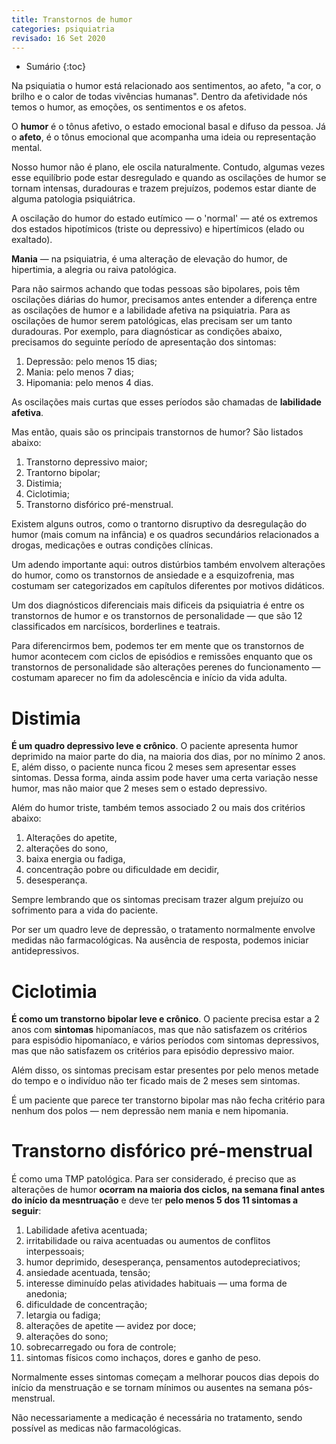 ```yaml
---
title: Transtornos de humor
categories: psiquiatria
revisado: 16 Set 2020
---
```


* Sumário
{:toc}

Na psiquiatia o humor está relacionado aos sentimentos, ao afeto, "a cor, o brilho e o calor de todas vivências humanas". Dentro da afetividade nós temos o humor, as emoções, os sentimentos e os afetos.

O **humor** é o tônus afetivo, o estado emocional basal e difuso da pessoa. Já o **afeto**, é o tônus emocional que acompanha uma ideia ou representação mental.

Nosso humor não é plano, ele oscila naturalmente. Contudo, algumas vezes esse equilíbrio pode estar desregulado e quando as oscilações de humor se tornam intensas, duradouras e trazem prejuízos, podemos estar diante de alguma patologia psiquiátrica.

A oscilação do humor do estado eutímico — o 'normal' — até os extremos dos estados hipotímicos (triste ou depressivo) e hipertímicos (elado ou exaltado).

**Mania** — na psiquiatria, é uma alteração de elevação do humor, de hipertimia, a alegria ou raiva patológica.

Para não sairmos achando que todas pessoas são bipolares, pois têm oscilações diárias do humor, precisamos antes entender a diferença entre as oscilações de humor e a labilidade afetiva na psiquiatria. Para as oscilações de humor serem patológicas, elas precisam ser um tanto duradouras. Por exemplo, para diagnósticar as condições abaixo, precisamos do seguinte período de apresentação dos sintomas:

1. Depressão: pelo menos 15 dias;
2. Mania: pelo menos 7 dias;
3. Hipomania: pelo menos 4 dias.

As oscilações mais curtas que esses períodos são chamadas de **labilidade afetiva**.

Mas então, quais são os principais transtornos de humor? São listados abaixo:

1. Transtorno depressivo maior;
2. Trantorno bipolar;
3. Distimia;
4. Ciclotimia;
5. Transtorno disfórico pré-menstrual.

Existem alguns outros, como o trantorno disruptivo da desregulação do humor (mais comum na infância) e os quadros secundários relacionados a drogas, medicações e outras condições clínicas.

Um adendo importante aqui: outros distúrbios também envolvem alterações do humor, como os transtornos de ansiedade e a esquizofrenia, mas costumam ser categorizados em capítulos diferentes por motivos didáticos.

Um dos diagnósticos diferenciais mais dificeis da psiquiatria é entre os transtornos de humor e os transtornos de personalidade — que são 12 classificados em narcísicos, borderlines e teatrais.

Para diferencirmos bem, podemos ter em mente que os transtornos de humor acontecem com ciclos de episódios e remissões enquanto que os transtornos de personalidade são alterações perenes do funcionamento — costumam aparecer no fim da adolescência e início da vida adulta.

# Distimia

**É um quadro depressivo leve e crônico**. O paciente apresenta humor deprimido na maior parte do dia, na maioria dos dias, por no mínimo 2 anos. E, além disso, o paciente nunca ficou 2 meses sem apresentar esses sintomas. Dessa forma, ainda assim pode haver uma certa variação nesse humor, mas não maior que 2 meses sem o estado depressivo.

 Além do humor triste, também temos associado 2 ou mais dos critérios abaixo:

 1. Alterações do apetite,
 2. alterações do sono,
 3. baixa energia ou fadiga,
 4. concentração pobre ou dificuldade em decidir,
 5. desesperança.

Sempre lembrando que os sintomas precisam trazer algum prejuízo ou sofrimento para a vida do paciente.

Por ser um quadro leve de depressão, o tratamento normalmente envolve medidas não farmacológicas. Na ausência de resposta, podemos iniciar antidepressivos.

# Ciclotimia

**É como um transtorno bipolar leve e crônico**. O paciente precisa estar a 2 anos com **sintomas** hipomaníacos, mas que não satisfazem os critérios para espisódio hipomaníaco, e vários períodos com sintomas depressivos, mas que não satisfazem os critérios para episódio depressivo maior.

Além disso, os sintomas precisam estar presentes por pelo menos metade do tempo e o indivíduo não ter ficado mais de 2 meses sem sintomas.

<span class='alert'>
É um paciente que parece ter transtorno bipolar mas não fecha critério para nenhum dos polos — nem depressão nem mania e nem hipomania.
</span>

# Transtorno disfórico pré-menstrual

É como uma TMP patológica. Para ser considerado, é preciso que as alterações de humor **ocorram na maioria dos ciclos, na semana final antes do início da mesntruação** e deve ter **pelo menos 5 dos 11 sintomas a seguir**:

1. Labilidade afetiva acentuada;
2. irritabilidade ou raiva acentuadas ou aumentos de conflitos interpessoais;
3. humor deprimido, desesperança, pensamentos autodepreciativos;
4. ansiedade acentuada, tensão;
5. interesse diminuído pelas atividades habituais — uma forma de anedonia;
6. dificuldade de concentração;
7. letargia ou fadiga;
9. alterações de apetite — avidez por doce;
10. alterações do sono;
11. sobrecarregado ou fora de controle;
12. sintomas físicos como inchaços, dores e ganho de peso.

Normalmente esses sintomas começam a melhorar poucos dias depois do início da menstruação e se tornam mínimos ou ausentes na semana pós-menstrual.

Não necessariamente a medicação é necessária no tratamento, sendo possível as medicas não farmacológicas.
